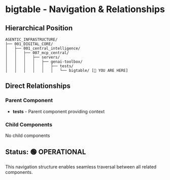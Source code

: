 # bigtable - Navigation & Relationships

## Hierarchical Position

```
AGENTIC_INFRASTRUCTURE/
├── 001_DIGITAL_CORE/
│   ├── 001_central_intelligence/
│   │   ├── 007_mcp_central/
│   │   │   ├── servers/
│   │   │   │   ├── genai-toolbox/
│   │   │   │   │   ├── tests/
│   │   │   │   │   │   └── bigtable/ [📍 YOU ARE HERE]

```

## Direct Relationships

### Parent Component
- **tests** - Parent component providing context

### Child Components
No child components

## Status: 🟢 OPERATIONAL

This navigation structure enables seamless traversal between all related components.
